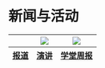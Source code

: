 <html>
<head>
<style>
    
</style>
</head>

<body>
<h1>新闻与活动</h1>
<table>
    <thead>
        <tr>
           <th><img src=""> </th>
           <th><img src="https://www.kasandbox.org/programming-images/animals/birds_rainbow-lorakeets.png"></th>
           <th><img src="https://www.kasandbox.org/programming-images/animals/kangaroos.png"></th>
        </tr>
    </thead>
    <thead>
        <tr>
           <th><a href="">报道</a></th>
           <th><a href="">演讲</a></th>
           <th><a href="">学堂周报</a></th>
        </tr>
    </thead>
</table>


<p id="hahahaha">
</p>

    
</body>

</html>
